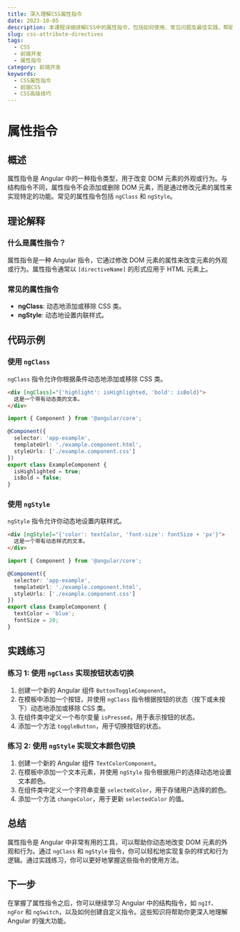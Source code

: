 ```yaml
---
title: 深入理解CSS属性指令
date: 2023-10-05
description: 本课程详细讲解CSS中的属性指令，包括如何使用、常见问题及最佳实践，帮助开发者掌握CSS的高级技巧。
slug: css-attribute-directives
tags:
  - CSS
  - 前端开发
  - 属性指令
category: 前端开发
keywords:
  - CSS属性指令
  - 前端CSS
  - CSS高级技巧
---
```


# 属性指令

## 概述

属性指令是 Angular 中的一种指令类型，用于改变 DOM 元素的外观或行为。与结构指令不同，属性指令不会添加或删除 DOM 元素，而是通过修改元素的属性来实现特定的功能。常见的属性指令包括 `ngClass` 和 `ngStyle`。

## 理论解释

### 什么是属性指令？

属性指令是一种 Angular 指令，它通过修改 DOM 元素的属性来改变元素的外观或行为。属性指令通常以 `[directiveName]` 的形式应用于 HTML 元素上。

### 常见的属性指令

- **ngClass**: 动态地添加或移除 CSS 类。
- **ngStyle**: 动态地设置内联样式。

## 代码示例

### 使用 `ngClass`

`ngClass` 指令允许你根据条件动态地添加或移除 CSS 类。

```html
<div [ngClass]="{'highlight': isHighlighted, 'bold': isBold}">
  这是一个带有动态类的文本。
</div>
```

```typescript
import { Component } from '@angular/core';

@Component({
  selector: 'app-example',
  templateUrl: './example.component.html',
  styleUrls: ['./example.component.css']
})
export class ExampleComponent {
  isHighlighted = true;
  isBold = false;
}
```

### 使用 `ngStyle`

`ngStyle` 指令允许你动态地设置内联样式。

```html
<div [ngStyle]="{'color': textColor, 'font-size': fontSize + 'px'}">
  这是一个带有动态样式的文本。
</div>
```

```typescript
import { Component } from '@angular/core';

@Component({
  selector: 'app-example',
  templateUrl: './example.component.html',
  styleUrls: ['./example.component.css']
})
export class ExampleComponent {
  textColor = 'blue';
  fontSize = 20;
}
```

## 实践练习

### 练习 1: 使用 `ngClass` 实现按钮状态切换

1. 创建一个新的 Angular 组件 `ButtonToggleComponent`。
2. 在模板中添加一个按钮，并使用 `ngClass` 指令根据按钮的状态（按下或未按下）动态地添加或移除 CSS 类。
3. 在组件类中定义一个布尔变量 `isPressed`，用于表示按钮的状态。
4. 添加一个方法 `toggleButton`，用于切换按钮的状态。

### 练习 2: 使用 `ngStyle` 实现文本颜色切换

1. 创建一个新的 Angular 组件 `TextColorComponent`。
2. 在模板中添加一个文本元素，并使用 `ngStyle` 指令根据用户的选择动态地设置文本颜色。
3. 在组件类中定义一个字符串变量 `selectedColor`，用于存储用户选择的颜色。
4. 添加一个方法 `changeColor`，用于更新 `selectedColor` 的值。

## 总结

属性指令是 Angular 中非常有用的工具，可以帮助你动态地改变 DOM 元素的外观和行为。通过 `ngClass` 和 `ngStyle` 指令，你可以轻松地实现复杂的样式和行为逻辑。通过实践练习，你可以更好地掌握这些指令的使用方法。

## 下一步

在掌握了属性指令之后，你可以继续学习 Angular 中的结构指令，如 `ngIf`、`ngFor` 和 `ngSwitch`，以及如何创建自定义指令。这些知识将帮助你更深入地理解 Angular 的强大功能。